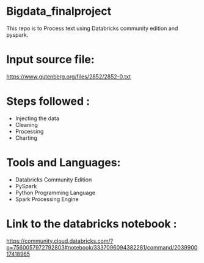 # Bigdata_finalproject
This repo is to Process text using Databricks community edition and pyspark.

# Input source file:
https://www.gutenberg.org/files/2852/2852-0.txt

# Steps followed :
  - Injecting the data
  - Cleaning
  - Processing
  - Charting
  
# Tools and Languages:
   - Databricks Community Edition
   - PySpark
   - Python Programming Language
   - Spark Processing Engine
   
# Link to the databricks notebook : 
  https://community.cloud.databricks.com/?o=7560057972792803#notebook/3337096094382281/command/203990017418965
